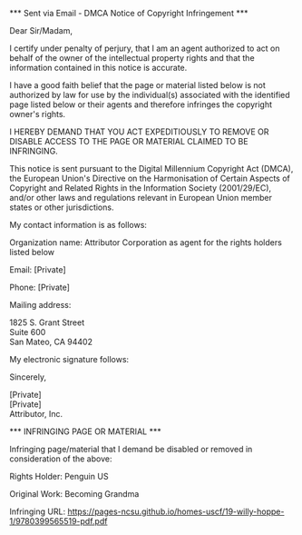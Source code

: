 *** Sent via Email - DMCA Notice of Copyright Infringement ***

Dear Sir/Madam,

I certify under penalty of perjury, that I am an agent authorized to act on behalf of the owner of the intellectual property rights and that the information contained in this notice is accurate.

I have a good faith belief that the page or material listed below is not authorized by law for use by the individual(s) associated with the identified page listed below or their agents and therefore infringes the copyright owner's rights.

I HEREBY DEMAND THAT YOU ACT EXPEDITIOUSLY TO REMOVE OR DISABLE ACCESS TO THE PAGE OR MATERIAL CLAIMED TO BE INFRINGING.

This notice is sent pursuant to the Digital Millennium Copyright Act (DMCA), the European Union's Directive on the Harmonisation of Certain Aspects of Copyright and Related Rights in the Information Society (2001/29/EC), and/or other laws and regulations relevant in European Union member states or other jurisdictions.

My contact information is as follows:

Organization name: Attributor Corporation as agent for the rights holders listed below

Email: [Private]

Phone: [Private]

Mailing address:

1825 S. Grant Street  
Suite 600  
San Mateo, CA 94402

My electronic signature follows:

Sincerely,

[Private]  
[Private]  
Attributor, Inc.

*** INFRINGING PAGE OR MATERIAL ***

Infringing page/material that I demand be disabled or removed in consideration of the above:

Rights Holder: Penguin US

Original Work: Becoming Grandma

Infringing URL: https://pages-ncsu.github.io/homes-uscf/19-willy-hoppe-1/9780399565519-pdf.pdf

